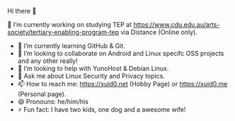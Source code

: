 Hi there 👋


🔭 I’m currently working on studying TEP at https://www.cdu.edu.au/arts-society/tertiary-enabling-program-tep via Distance (Online only).
- 🌱 I’m currently learning GitHub & Git.
- 👯 I’m looking to collaborate on Android and Linux specifc OSS projects and any other really!
- 🤔 I’m looking to help with YunoHost & Debian Linux.
- 💬 Ask me about Linux Security and Privacy topics.
- 📫 How to reach me: https://xuid0.net (Hobby Page) or https://xuid0.me (Personal page).
- 😄 Pronouns: he/him/his
- ⚡ Fun fact: I have two kids, one dog and a awesome wife!

